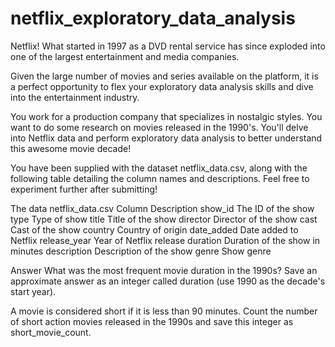 # netflix_exploratory_data_analysis
Netflix! What started in 1997 as a DVD rental service has since exploded into one of the largest entertainment and media companies.

Given the large number of movies and series available on the platform, it is a perfect opportunity to flex your exploratory data analysis skills and dive into the entertainment industry.

You work for a production company that specializes in nostalgic styles. You want to do some research on movies released in the 1990's. You'll delve into Netflix data and perform exploratory data analysis to better understand this awesome movie decade!

You have been supplied with the dataset netflix_data.csv, along with the following table detailing the column names and descriptions. Feel free to experiment further after submitting!

The data
netflix_data.csv
Column	      Description
show_id	      The ID of the show
type	        Type of show
title	        Title of the show
director	    Director of the show
cast	        Cast of the show
country	      Country of origin
date_added	  Date added to Netflix
release_year	Year of Netflix release
duration	    Duration of the show in minutes
description  	Description of the show
genre	        Show genre

Answer
What was the most frequent movie duration in the 1990s? Save an approximate answer as an integer called duration (use 1990 as the decade's start year).

A movie is considered short if it is less than 90 minutes. Count the number of short action movies released in the 1990s and save this integer as short_movie_count.
